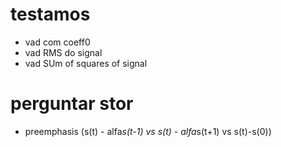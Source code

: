 # testamos

-   vad com coeff0
-   vad RMS do signal
-   vad SUm of squares of signal

# perguntar stor

-   preemphasis (s(t) - alfa*s(t-1) vs s(t) - alfa*s(t+1) vs s(t)-s(0))
